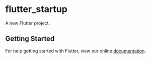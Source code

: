 # flutter_startup

A new Flutter project.

## Getting Started

For help getting started with Flutter, view our online
[documentation](https://flutter.io/).
